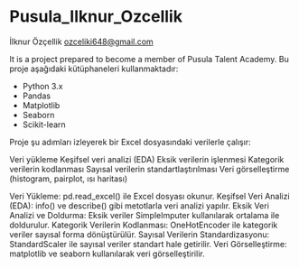 # Pusula_Ilknur_Ozcellik
İlknur Özçellik 
ozceliki648@gmail.com

It is a project prepared to become a member of Pusula Talent Academy.
Bu proje aşağıdaki kütüphaneleri kullanmaktadır:

- Python 3.x
- Pandas
- Matplotlib
- Seaborn
- Scikit-learn

Proje şu adımları izleyerek bir Excel dosyasındaki verilerle çalışır:

Veri yükleme
Keşifsel veri analizi (EDA)
Eksik verilerin işlenmesi
Kategorik verilerin kodlanması
Sayısal verilerin standartlaştırılması
Veri görselleştirme (histogram, pairplot, ısı haritası)


Veri Yükleme: pd.read_excel() ile Excel dosyası okunur.
Keşifsel Veri Analizi (EDA): info() ve describe() gibi metotlarla veri analizi yapılır.
Eksik Veri Analizi ve Doldurma: Eksik veriler SimpleImputer kullanılarak ortalama ile doldurulur.
Kategorik Verilerin Kodlanması: OneHotEncoder ile kategorik veriler sayısal forma dönüştürülür.
Sayısal Verilerin Standardizasyonu: StandardScaler ile sayısal veriler standart hale getirilir.
Veri Görselleştirme: matplotlib ve seaborn kullanılarak veri görselleştirilir.
